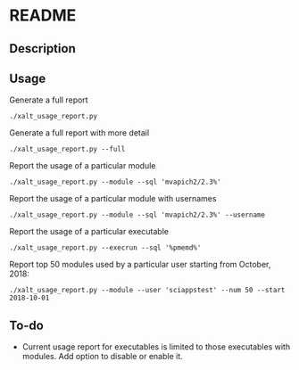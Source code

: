 # README
## Description

## Usage
Generate a full report
```
./xalt_usage_report.py
```
Generate a full report with more detail
```
./xalt_usage_report.py --full
``` 
Report the usage of a particular module 
```
./xalt_usage_report.py --module --sql 'mvapich2/2.3%'
```
Report the usage of a particular module with usernames
```
./xalt_usage_report.py --module --sql 'mvapich2/2.3%' --username
```
Report the usage of a particular executable
```
./xalt_usage_report.py --execrun --sql '%pmemd%'
```
Report top 50 modules used by a particular user starting from October, 2018:
```
./xalt_usage_report.py --module --user 'sciappstest' --num 50 --start 2018-10-01
```

## To-do
* Current usage report for executables is limited to those executables with modules. Add option to disable or enable it.
